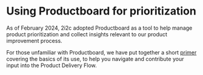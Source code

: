 # Using Productboard for prioritization

As of February 2024, 2i2c adopted Productboard as a tool to help manage product prioritization and collect insights relevant to our product improvement process. 

For those unfamiliar with Productboard, we have put together a short [primer](https://docs.google.com/document/d/1UkFcv2klEBOEnZ4CoB7PnVYS6MNOn5fCfM7unbco2lI/edit?usp=sharing) covering the basics of its use, to help you navigate and contribute your input into the Product Delivery Flow.

